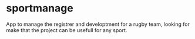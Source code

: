sportmanage
===========

App to manage the registrer and developtment for a rugby team, looking for make that the project can be usefull for any sport.
